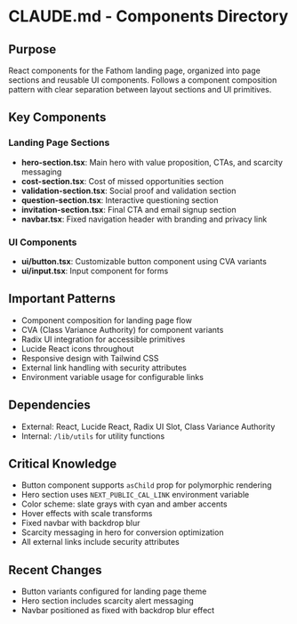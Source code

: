 # CLAUDE.md - Components Directory

## Purpose
React components for the Fathom landing page, organized into page sections and reusable UI components. Follows a component composition pattern with clear separation between layout sections and UI primitives.

## Key Components

### Landing Page Sections
- **hero-section.tsx**: Main hero with value proposition, CTAs, and scarcity messaging
- **cost-section.tsx**: Cost of missed opportunities section
- **validation-section.tsx**: Social proof and validation section  
- **question-section.tsx**: Interactive questioning section
- **invitation-section.tsx**: Final CTA and email signup section
- **navbar.tsx**: Fixed navigation header with branding and privacy link

### UI Components
- **ui/button.tsx**: Customizable button component using CVA variants
- **ui/input.tsx**: Input component for forms

## Important Patterns
- Component composition for landing page flow
- CVA (Class Variance Authority) for component variants
- Radix UI integration for accessible primitives
- Lucide React icons throughout
- Responsive design with Tailwind CSS
- External link handling with security attributes
- Environment variable usage for configurable links

## Dependencies
- External: React, Lucide React, Radix UI Slot, Class Variance Authority
- Internal: `/lib/utils` for utility functions

## Critical Knowledge
- Button component supports `asChild` prop for polymorphic rendering
- Hero section uses `NEXT_PUBLIC_CAL_LINK` environment variable
- Color scheme: slate grays with cyan and amber accents
- Hover effects with scale transforms
- Fixed navbar with backdrop blur
- Scarcity messaging in hero for conversion optimization
- All external links include security attributes

## Recent Changes
- Button variants configured for landing page theme
- Hero section includes scarcity alert messaging
- Navbar positioned as fixed with backdrop blur effect